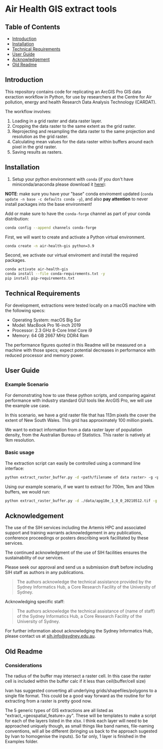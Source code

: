 # Air Health GIS extract tools

## Table of Contents
  * [Introduction](#introduction)
  * [Installation](#installation)
  * [Technical Requirements](#technical-requirements)
  * [User Guide](#user-guide)
  * [Acknowledgement](#acknowledgement)
  * [Old Readme](#old-readme)

## Introduction

This repository contains code for replicating an ArcGIS Pro GIS data exraction workflow in Python, for use by researchers at the Centre for Air pollution, energy and health Research Data Analysis Technology (CARDAT).

The workflow involves:
1. Loading in a grid raster and data raster layer.
2. Cropping the data raster to the same extent as the grid raster.
3. Reprojecting and resampling the data raster to the same projection and resolution as the grid raster.
4. Calculating mean values for the data raster within buffers around each pixel in the grid raster.
5. Saving results as rasters.

## Installation

1. Setup your python environment with `conda` (if you don't have miniconda/anaconda please download it [here](https://www.anaconda.com/products/individual)):

__NOTE__: make sure you have your "base" conda enviroment updated (`conda update -n base -c defaults conda -y`), and also __pay attention__ to never install packages into the base environment!

Add or make sure to have the `conda-forge` channel as part of your conda distribution:

```bash
conda config --append channels conda-forge
```

First, we will want to create and activate a Python virtual environment.

```bash
conda create -n air-health-gis python=3.9
```

Second, we activate our virtual enviroment and install the required packages.

```bash
conda activate air-health-gis
conda install --file conda-requirements.txt -y
pip install pip-requirements.txt
```

## Technical Requirements

For development, extractions were tested locally on a macOS machine with the following specs:

- Operating System: macOS Big Sur
- Model: MacBook Pro 16-inch 2019
- Processor: 2.3 GHz 8-Core Intel Core i9
- Memory: 64 GB 2667 MHz DDR4 Ram

The performance figures quoted in this Readme will be measured on a machine with those specs; expect potential decreases in performance with reduced processor and memory power.

## User Guide

### Example Scenario

For demonstrating how to use these python scripts, and comparing against performance with industry standard GUI tools like ArcGIS Pro, we will use the example use case.

In this scenario, we have a grid raster file that has 113m pixels the cover the extent of New South Wales. 
This grid has approximately 100 million pixels.

We want to extract information from a data raster layer of population density, from the Australian Bureau of Statistics. This raster is natively at 1km resolution.

### Basic usage

The extraction script can easily be controlled using a command line interface:

```bash
python extract_raster_buffer.py -d <path/filename of data raster> -g <path/filename of grid raster>  -b <list of one or more buffers> -o <output folder>
```

Using our example scenario, if we want to extract for 700m, 1km and 10km buffers, we would run:
```bash
python extract_raster_buffer.py -d ./data/apg18e_1_0_0_20210512.tif -g ./data/grid_to_do_APMMA_NSW_20211018.tif -b 700 1000 10000
```



## Acknowledgement

The use of the SIH services including the Artemis HPC and associated support and training warrants acknowledgement in any publications, conference proceedings or posters describing work facilitated by these services.

The continued acknowledgment of the use of SIH facilities ensures the sustainability of our services.

Please seek our approval and send us a submission draft before including SIH staff as authors in any publications.

> The authors acknowledge the technical assistance provided by the Sydney Informatics Hub, a Core Research Facility of the University of Sydney.

Acknowledging specific staff:

> The authors acknowledge the technical assistance of (name of staff) of the Sydney Informatics Hub, a Core Research Facility of the University of Sydney.

For further information about acknowledging the Sydney Informatics Hub, please contact us at sih.info@sydney.edu.au.

## Old Readme
 
### Considerations

The radius of the buffer may intersect a raster cell. In this case the raster cell is included within the buffer calc if it less than  ceil(buffer/cell size)

Ivan has suggested converting all underlying grids/shapefiles/polygons to a single file format. This could be a good way forward as the routine for for extracting from a raster is pretty good now.

The 5 generic types of GIS extractions are all listed as "extract_<geospatial_feature>.py". These will be templates to make a script for each of the layers listed in the xlsx. I think each layer will need to be approached uniquely though, as small things like band names, file-naming conventions, will all be different (bringing us back to the approach sugested by Ivan to homogenise the inputs). So far only, 1 layer is finished in the Examples folder.
